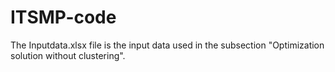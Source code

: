 # ITSMP-code
The Inputdata.xlsx file is the input data used in the subsection "Optimization solution without clustering". 
